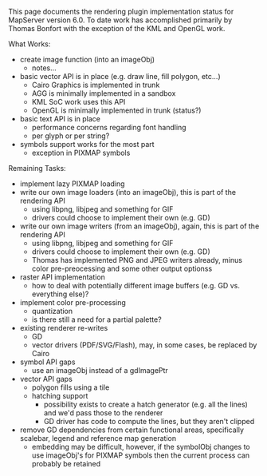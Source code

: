 This page documents the rendering plugin implementation status for MapServer version 6.0. To date work has accomplished primarily by Thomas Bonfort with the exception of the KML and OpenGL work.
                                                                                                                                                                                                  
What Works:                                                                                                                                                                                       
                                                                                                                                                                                                  
  * create image function (into an imageObj)                                                                                                                                                      
    * notes...                                                                                                                                                                                    
  * basic vector API is in place (e.g. draw line, fill polygon, etc...)                                                                                                                           
    * Cairo Graphics is implemented in trunk                                                                                                                                                      
    * AGG is minimally implemented in a sandbox                                                                                                                                                   
    * KML SoC work uses this API                                                                                                                                                                  
    * OpenGL is minimally implemented in trunk (status?)                                                                                                                                          
  * basic text API is in place                                                                                                                                                                    
    * performance concerns regarding font handling                                                                                                                                                
    * per glyph or per string?                                                                                                                                                                    
  * symbols support works for the most part                                                                                                                                                       
    * exception in PIXMAP symbols                                                                                                                                                                 
                                                                                                                                                                                                  
Remaining Tasks:                                                                                                                                                                                  
                                                                                                                                                                                                  
  * implement lazy PIXMAP loading                                                                                                                                                                 
  * write our own image loaders (into an imageObj), this is part of the rendering API                                                                                                             
    * using libpng, libjpeg and something for GIF                                                                                                                                                 
    * drivers could choose to implement their own (e.g. GD)                                                                                                                                       
  * write our own image writers (from an imageObj), again, this is part of the rendering API                                                                                                      
    * using libpng, libjpeg and something for GIF                                                                                                                                                 
    * drivers could choose to implement their own (e.g. GD)                                                                                                                                       
    * Thomas has implemented PNG and JPEG writers already, minus color pre-preocessing and some other output optionss                                                                             
  * raster API implementation                                                                                                                                                                     
    * how to deal with potentially different image buffers (e.g. GD vs. everything else)?                                                                                                         
  * implement color pre-processing                                                                                                                                                                
    * quantization                                                                                                                                                                                
    * is there still a need for a partial palette?                                                                                                                                                
  * existing renderer re-writes                                                                                                                                                                   
    * GD                                                                                                                                                                                          
    * vector drivers (PDF/SVG/Flash), may, in some cases, be replaced by Cairo                                                                                                                    
  * symbol API gaps                                                                                                                                                                               
    * use an imageObj instead of a gdImagePtr                                                                                                                                                     
  * vector API gaps                                                                                                                                                                               
    * polygon fills using a tile                                                                                                                                                                  
    * hatching support                                                                                                                                                                            
      * possibility exists to create a hatch generator (e.g. all the lines) and we'd pass those to the renderer                                                                                   
      * GD driver has code to compute the lines, but they aren't clipped                                                                                                                          
  * remove GD dependencies from certain functional areas, specifically scalebar, legend and reference map generation                                                                              
    * embedding may be difficult, however, if the symbolObj changes to use imageObj's for PIXMAP symbols then the current process can probably be retained                                        
                                                                                                                                                                                                  
                                                                                                                                                                                                  
 
